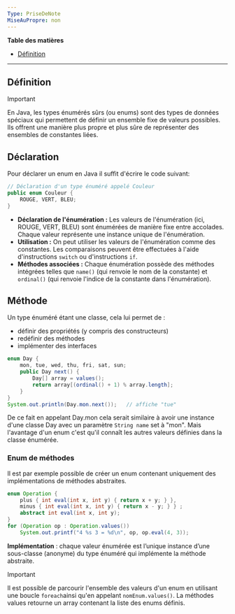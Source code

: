 ```yaml
---
Type: PriseDeNote
MiseAuPropre: non
---
```

**Table des matières**
- [Définition](#d%C3%A9finition)

___
## Définition
>[!important]
>En Java, les types énumérés sûrs (ou enums) sont des types de données spéciaux qui permettent de définir un ensemble fixe de valeurs possibles. Ils offrent une manière plus propre et plus sûre de représenter des ensembles de constantes liées.

## Déclaration
Pour déclarer un enum en Java il suffit d'écrire le code suivant:
```java
// Déclaration d'un type énuméré appelé Couleur 
public enum Couleur { 
	ROUGE, VERT, BLEU;
}
```

- **Déclaration de l'énumération :** Les valeurs de l'énumération (ici, ROUGE, VERT, BLEU) sont énumérées de manière fixe entre accolades. Chaque valeur représente une instance unique de l'énumération.
- **Utilisation :** On peut utiliser les valeurs de l'énumération comme des constantes. Les comparaisons peuvent être effectuées à l'aide d'instructions `switch` ou d'instructions `if`.
- **Méthodes associées :** Chaque énumération possède des méthodes intégrées telles que `name()` (qui renvoie le nom de la constante) et `ordinal()` (qui renvoie l'indice de la constante dans l'énumération).

## Méthode
Un type énuméré étant une classe, cela lui permet de :
- définir des propriétés (y compris des constructeurs)
- redéfinir des méthodes
- implémenter des interfaces

```java
enum Day { 
	mon, tue, wed, thu, fri, sat, sun;
	public Day next() { 
		Day[] array = values(); 
		return array[(ordinal() + 1) % array.length]; 
	} 
}
System.out.println(Day.mon.next());   // affiche "tue"
```

De ce fait en appelant Day.mon cela serait similaire à avoir une instance d'une classe Day avec un paramètre `String name` set à "mon". Mais l'avantage d'un enum c'est qu'il connaît les autres valeurs définies dans la classe énumérée.

### Enum de méthodes
Il est par exemple possible de créer un enum contenant uniquement des implémentations de méthodes abstraites.
```java
enum Operation { 
	plus { int eval(int x, int y) { return x + y; } }, 
	minus { int eval(int x, int y) { return x - y; } } ; 
	abstract int eval(int x, int y); 
} 
for (Operation op : Operation.values()) 
	System.out.printf("4 %s 3 = %d\n", op, op.eval(4, 3));
```

**Implémentation** : chaque valeur énumérée est l’unique instance d’une sous-classe (anonyme) du type énuméré qui implémente la méthode abstraite.

>[!important]
>Il est possible de parcourir l'ensemble des valeurs d'un enum en utilisant une boucle `foreach`ainsi qu'en appelant `nomEnum.values()`. La méthodes values retourne un array contenant la liste des enums définis.

